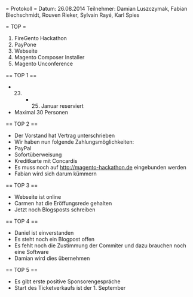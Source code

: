 = Protokoll =
Datum: 26.08.2014
Teilnehmer: Damian Luszczymak, Fabian Blechschmidt, Rouven Rieker, Sylvain Rayé, Karl Spies

= TOP =

1. FireGento Hackathon
2. PayPone
3. Webseite
4. Magento Composer Installer
5. Magento Unconference

== TOP 1 ==
- 23. - 25. Januar reserviert
- Maximal 30 Personen

== TOP 2 ==
- Der Vorstand hat Vertrag unterschrieben
- Wir haben nun folgende Zahlungsmöglichkeiten:
 - PayPal
 - Sofortüberweisung
 - Kreditkarte mit Concardis
- Es muss noch auf http://magento-hackathon.de eingebunden werden
 - Fabian wird sich darum kümmern

== TOP 3 ==
- Webseite ist online
- Carmen hat die Eröffungsrede gehalten
- Jetzt noch Blogsposts schreiben 

== TOP 4 ==
- Daniel ist einverstanden
- Es steht noch ein Blogpost offen
- Es fehlt noch die Zustimmung der Commiter und dazu brauchen noch eine Software
 - Damian wird dies übernehmen

== TOP 5 ==
- Es gibt erste positive Sponsorengespräche
- Start des Ticketverkaufs ist der 1. September 
